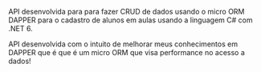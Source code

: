 API desenvolvida para para fazer CRUD de dados usando o micro ORM DAPPER para o cadastro de alunos em aulas usando a linguagem C# com .NET 6.

API desenvolvida com o intuito de melhorar meus conhecimentos em DAPPER que é que é um micro ORM que visa performance no acesso a dados!
